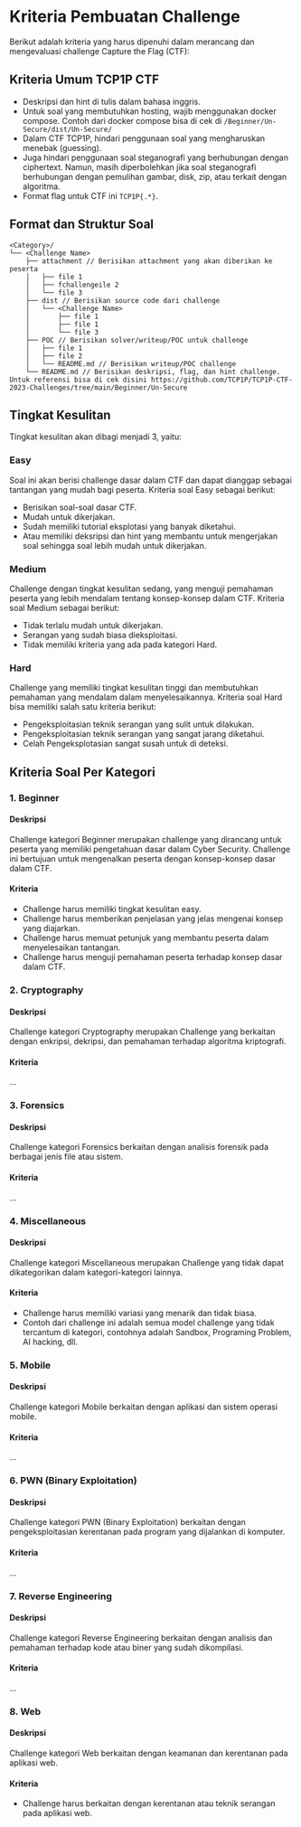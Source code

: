 # Kriteria Pembuatan Challenge

Berikut adalah kriteria yang harus dipenuhi dalam merancang dan mengevaluasi challenge Capture the Flag (CTF):

## Kriteria Umum TCP1P CTF
- Deskripsi dan hint di tulis dalam bahasa inggris.
- Untuk soal yang membutuhkan hosting, wajib menggunakan docker compose. Contoh dari docker compose bisa di cek di `/Beginner/Un-Secure/dist/Un-Secure/`
- Dalam CTF TCP1P, hindari penggunaan soal yang mengharuskan menebak (guessing).
- Juga hindari penggunaan soal steganografi yang berhubungan dengan ciphertext. Namun, masih diperbolehkan jika soal steganografi berhubungan dengan pemulihan gambar, disk, zip, atau terkait dengan algoritma.
- Format flag untuk CTF ini `TCP1P{.*}`.

## Format dan Struktur Soal
```
<Category>/
└── <Challenge Name>
    ├── attachment // Berisikan attachment yang akan diberikan ke peserta
    │   ├── file 1
    │   ├── fchallengeile 2
    │   └── file 3
    ├── dist // Berisikan source code dari challenge
    │   └── <Challenge Name>
    │       ├── file 1
    │       ├── file 1
    │       └── file 3
    ├── POC // Berisikan solver/writeup/POC untuk challenge
    │   ├── file 1
    │   ├── file 2
    │   └── README.md // Berisikan writeup/POC challenge
    └── README.md // Berisikan deskripsi, flag, dan hint challenge. Untuk referensi bisa di cek disini https://github.com/TCP1P/TCP1P-CTF-2023-Challenges/tree/main/Beginner/Un-Secure
```


## Tingkat Kesulitan
Tingkat kesulitan akan dibagi menjadi 3, yaitu:

### Easy
Soal ini akan berisi challenge dasar dalam CTF dan dapat dianggap sebagai tantangan yang mudah bagi peserta. Kriteria soal Easy sebagai berikut:
- Berisikan soal-soal dasar CTF.
- Mudah untuk dikerjakan.
- Sudah memiliki tutorial eksplotasi yang banyak diketahui.
- Atau memiliki deksripsi dan hint yang membantu untuk mengerjakan soal sehingga soal lebih mudah untuk dikerjakan.

### Medium
Challenge dengan tingkat kesulitan sedang, yang menguji pemahaman peserta yang lebih mendalam tentang konsep-konsep dalam CTF. Kriteria soal Medium sebagai berikut:
- Tidak terlalu mudah untuk dikerjakan.
- Serangan yang sudah biasa dieksploitasi.
- Tidak memiliki kriteria yang ada pada kategori Hard.

### Hard
Challenge yang memiliki tingkat kesulitan tinggi dan membutuhkan pemahaman yang mendalam dalam menyelesaikannya. Kriteria soal Hard bisa memiliki salah satu kriteria berikut:
- Pengeksploitasian teknik serangan yang sulit untuk dilakukan.
- Pengeksploitasian teknik serangan yang sangat jarang diketahui.
- Celah Pengeksplotasian sangat susah untuk di deteksi.

## Kriteria Soal Per Kategori
### 1. Beginner

#### Deskripsi
Challenge kategori Beginner merupakan challenge yang dirancang untuk peserta yang memiliki pengetahuan dasar dalam Cyber Security. Challenge ini bertujuan untuk mengenalkan peserta dengan konsep-konsep dasar dalam CTF.

#### Kriteria
- Challenge harus memiliki tingkat kesulitan easy.
- Challenge harus memberikan penjelasan yang jelas mengenai konsep yang diajarkan.
- Challenge harus memuat petunjuk yang membantu peserta dalam menyelesaikan tantangan.
- Challenge harus menguji pemahaman peserta terhadap konsep dasar dalam CTF.

### 2. Cryptography

#### Deskripsi
Challenge kategori Cryptography merupakan Challenge yang berkaitan dengan enkripsi, dekripsi, dan pemahaman terhadap algoritma kriptografi.

#### Kriteria
...

### 3. Forensics

#### Deskripsi
Challenge kategori Forensics berkaitan dengan analisis forensik pada berbagai jenis file atau sistem.

#### Kriteria
...

### 4. Miscellaneous

#### Deskripsi
Challenge kategori Miscellaneous merupakan Challenge yang tidak dapat dikategorikan dalam kategori-kategori lainnya.

#### Kriteria
- Challenge harus memiliki variasi yang menarik dan tidak biasa.
- Contoh dari challenge ini adalah semua model challenge yang tidak tercantum di kategori, contohnya adalah Sandbox, Programing Problem, AI hacking, dll.

### 5. Mobile

#### Deskripsi
Challenge kategori Mobile berkaitan dengan aplikasi dan sistem operasi mobile.

#### Kriteria
...

### 6. PWN (Binary Exploitation)

#### Deskripsi
Challenge kategori PWN (Binary Exploitation) berkaitan dengan pengeksploitasian kerentanan pada program yang dijalankan di komputer.

#### Kriteria
...

### 7. Reverse Engineering

#### Deskripsi
Challenge kategori Reverse Engineering berkaitan dengan analisis dan pemahaman terhadap kode atau biner yang sudah dikompilasi.

#### Kriteria
...

### 8. Web

#### Deskripsi
Challenge kategori Web berkaitan dengan keamanan dan kerentanan pada aplikasi web.

#### Kriteria
- Challenge harus berkaitan dengan kerentanan atau teknik serangan pada aplikasi web.

